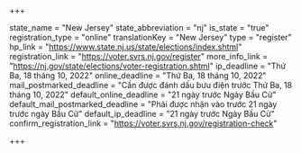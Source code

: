 +++

state_name = "New Jersey"
state_abbreviation = "nj"
is_state = "true"
registration_type = "online"
translationKey = "New Jersey"
type = "register"
hp_link = "https://www.state.nj.us/state/elections/index.shtml"
registration_link = "https://voter.svrs.nj.gov/register"
more_info_link = "https://nj.gov/state/elections/voter-registration.shtml"
ip_deadline = "Thứ Ba, 18 tháng 10, 2022"
online_deadline = "Thứ Ba, 18 tháng 10, 2022"
mail_postmarked_deadline = "Cần được đánh dấu bưu điện trước Thứ Ba, 18 tháng 10, 2022"
default_online_deadline = "21 ngày trước Ngày Bầu Cử"
default_mail_postmarked_deadline = "Phải được nhận vào trước 21 ngày trước ngày Bầu Cử"
default_ip_deadline = "21 ngày trước Ngày Bầu Cử"
confirm_registration_link = "https://voter.svrs.nj.gov/registration-check"

+++